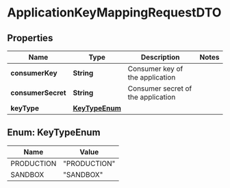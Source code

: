 
# ApplicationKeyMappingRequestDTO

## Properties
Name | Type | Description | Notes
------------ | ------------- | ------------- | -------------
**consumerKey** | **String** | Consumer key of the application | 
**consumerSecret** | **String** | Consumer secret of the application | 
**keyType** | [**KeyTypeEnum**](#KeyTypeEnum) |  | 


<a name="KeyTypeEnum"></a>
## Enum: KeyTypeEnum
Name | Value
---- | -----
PRODUCTION | &quot;PRODUCTION&quot;
SANDBOX | &quot;SANDBOX&quot;



